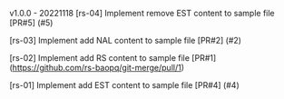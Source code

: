 v1.0.0 - 20221118
[rs-04] Implement remove EST content to sample file
[PR#5] (#5)

[rs-03] Implement add NAL content to sample file
[PR#2] (#2)

[rs-02] Implement add RS content to sample file
[PR#1] (https://github.com/rs-baopq/git-merge/pull/1)

[rs-01] Implement add EST content to sample file
[PR#4] (#4)